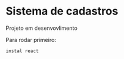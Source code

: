 <h1>Sistema de cadastros</h1>

<p>Projeto em desenvovlimento</p>
<p>Para rodar primeiro:</p>

``
instal react
``
